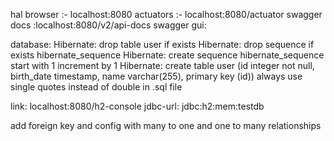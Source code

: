 hal browser :- localhost:8080
actuators :- localhost:8080/actuator
swagger docs :localhost:8080/v2/api-docs
swagger gui:


database:
Hibernate: drop table user if exists
Hibernate: drop sequence if exists hibernate_sequence
Hibernate: create sequence hibernate_sequence start with 1 increment by 1
Hibernate: create table user (id integer not null, birth_date timestamp, name varchar(255), primary key (id))
always use single quotes instead of double in .sql file

link:  localhost:8080/h2-console
jdbc-url:  jdbc:h2:mem:testdb


add foreign key and config with many to one and one to many relationships